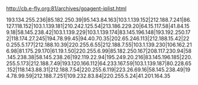 

http://cb.e-fly.org:81/archives/goagent-iplist.html

193.134.255.236|85.182.250.39|95.143.84.163|103.1.139.152|212.188.7.241|86.127.118.152|103.1.139.181|210.242.125.54|213.186.229.20|64.15.117.58|41.84.159.18|58.145.238.42|103.1.139.229|103.1.139.174|83.145.196.148|193.192.250.172|118.174.27.245|194.78.99.45|94.40.70.35|202.65.246.113|212.188.15.42|220.255.5.177|212.188.10.39|220.255.6.55|212.188.7.55|103.1.139.230|106.162.216.98|81.175.29.170|61.19.1.50|220.255.6.99|85.182.250.167|208.117.230.94|58.145.238.38|58.145.238.26|192.119.22.94|195.249.20.216|83.145.196.185|220.255.5.173|212.188.7.49|193.120.166.112|64.233.167.59|103.1.139.187|80.228.65.152|118.143.88.31|212.188.7.54|220.255.6.119|223.26.69.16|58.145.238.49|194.78.99.59|212.188.7.251|109.232.83.84|220.255.5.24|41.201.164.35
